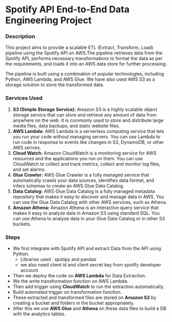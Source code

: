 # Spotify API End-to-End Data Engineering Project

### Description

This project aims to provide a scalable ETL (Extract, Transform, Load) pipeline using the Spotify API on AWS.The pipeline retrieves data from the Spotify API, performs necessary transformations to format the data as per the requirements, and loads it into an AWS data store for further processing.

The pipeline is built using a combination of popular technologies, including Python, AWS Lambda, and AWS Glue. We have also used AWS S3 as a storage solution to store the transformed data.

### Services Used
1. **S3 (Simple Storage Service):** Amazon S3 is a highly scalable object storage service that can store and retrieve any amount of data from anywhere on the web. It is commonly used to store and distribute large media files, data backups, and static website files.
2. **AWS Lambda:** AWS Lambda is a serverless computing service that lets you run your code without managing servers. You can use Lambda to run code in response to events like changes in S3, DynamoDB, or other AWS serives.
3. **Cloud Watch:** Amazon CloudWatch is a monitoring service for AWS resources and the applications you run on them. You can use CloudWatch to collect and track metrics, collect and monitor log files, and set alarms.
4. **Glue Crawler:** AWS Glue Crawler is a fully managed service that automatically crawls your data sources, identifies data format, and infers schemas to create an AWS Glue Data Catalog.
5. **Data Catalog:** AWS Glue Data Catalog is a fully managed metadata repository that makes it easy to discover and manage data in AWS. You can use the Glue Data Catalog with other AWS services, such as Athena.
6. **Amazon Athena:** Amazon Athena is an interactive query service that makes it easy to analyze data in Amazon S3 using standard SQL. You can use Athena to analyze data in your Glue Data Catalog or in other S3 buckets.

### Steps
- We first integrate with Spotify API and extract Data from the API using Python.
  - Libraries used : spotipy and pandas
  - we also need client id and client secret key from spotify developer account.
- Then we deploy the code on **AWS Lambda** for Data Extraction.
- We the write transformation function on AWS Lambda.
- Then add trigger using **CloudWatch** to run the extraction automatically.
- Build automated trigger on transformation function.
- These extracted and transformed files are stored on **Amazon S3** by creating a bucket and folders in the bucket appropriately.
- After this we use **AWS Glue**  and **Athena** on these data files to build a DB with the analytics tables.
